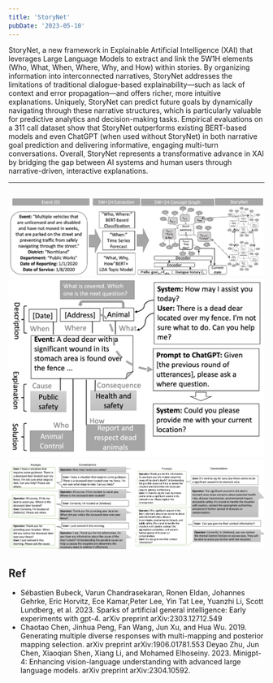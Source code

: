 ```yaml
---
title: 'StoryNet'
pubDate: '2023-05-10'
---
```


StoryNet, a new framework in Explainable Artificial Intelligence (XAI) that leverages Large Language Models to extract and link the 5W1H elements (Who, What, When, Where, Why, and How) within stories. By organizing information into interconnected narratives, StoryNet addresses the limitations of traditional dialogue-based explainability—such as lack of context and error propagation—and offers richer, more intuitive explanations. Uniquely, StoryNet can predict future goals by dynamically navigating through these narrative structures, which is particularly valuable for predictive analytics and decision-making tasks. Empirical evaluations on a 311 call dataset show that StoryNet outperforms existing BERT-based models and even ChatGPT (when used without StoryNet) in both narrative goal prediction and delivering informative, engaging multi-turn conversations. Overall, StoryNet represents a transformative advance in XAI by bridging the gap between AI systems and human users through narrative-driven, interactive explanations.

---

![StoryNet Architecture](./_assets/storynet-architecture.png)
![Next Goal Prediction](./_assets/storynet-next_goal.png)
![StoryNet Evaluation](./_assets/storynet-conversation.png)
---
## Ref

- Sébastien Bubeck, Varun Chandrasekaran, Ronen Eldan, Johannes Gehrke, Eric Horvitz, Ece Kamar,Peter Lee, Yin Tat Lee, Yuanzhi Li, Scott Lundberg, et al. 2023. Sparks of artificial general intelligence: Early experiments with gpt-4. arXiv preprint arXiv:2303.12712.549
- Chaotao Chen, Jinhua Peng, Fan Wang, Jun Xu, and Hua Wu. 2019. Generating multiple diverse responses with multi-mapping and posterior mapping selection. arXiv preprint arXiv:1906.01781.553
Deyao Zhu, Jun Chen, Xiaoqian Shen, Xiang Li, and Mohamed Elhoseiny. 2023. Minigpt-4: Enhancing vision-language understanding with advanced large language models. arXiv preprint arXiv:2304.10592. 
